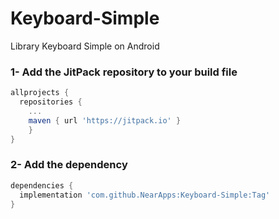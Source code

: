 # Keyboard-Simple
Library Keyboard Simple on Android


### 1- Add the JitPack repository to your build file
```gradle
allprojects {
  repositories {
    ...
    maven { url 'https://jitpack.io' }
	}
}
  ```
  ### 2- Add the dependency
  
  ```gradle
dependencies {
    implementation 'com.github.NearApps:Keyboard-Simple:Tag'
}
  ```
